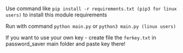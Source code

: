 Use command like `pip install -r requirements.txt (pip3 for linux users)` to install this module requirements

Run with command `python main.py` or `python3 main.py (linux users)`

If you want to use your own key - create file the `ferkey.txt` in password_saver main folder and paste key there!
